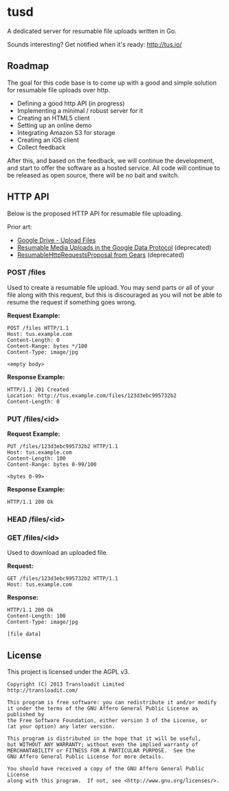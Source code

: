 # tusd

A dedicated server for resumable file uploads written in Go.

Sounds interesting? Get notified when it's ready: http://tus.io/

## Roadmap

The goal for this code base is to come up with a good and simple solution for
resumable file uploads over http.

* Defining a good http API (in progress)
* Implementing a minimal / robust server for it
* Creating an HTML5 client
* Setting up an online demo
* Integrating Amazon S3 for storage
* Creating an iOS client
* Collect feedback

After this, and based on the feedback, we will continue the development, and
start to offer the software as a hosted service. All code will continue to be
released as open source, there will be no bait and switch.

## HTTP API

Below is the proposed HTTP API for resumable file uploading.

Prior art:

* [Google Drive - Upload Files](https://developers.google.com/drive/manage-uploads)
* [Resumable Media Uploads in the Google Data Protocol](https://developers.google.com/gdata/docs/resumable_upload) (deprecated)
* [ResumableHttpRequestsProposal from Gears](http://code.google.com/p/gears/wiki/ResumableHttpRequestsProposal) (deprecated)

### POST /files

Used to create a resumable file upload. You may send parts or all of your file
along with this request, but this is discouraged as you will not be able to
resume the request if something goes wrong.

**Request Example:**

```
POST /files HTTP/1.1
Host: tus.example.com
Content-Length: 0
Content-Range: bytes */100
Content-Type: image/jpg
```
```
<empty body>
```

**Response Example:**

```
HTTP/1.1 201 Created
Location: http://tus.example.com/files/123d3ebc995732b2
Content-Length: 0
```

### PUT /files/\<id\>

**Request Example:**
```
PUT /files/123d3ebc995732b2 HTTP/1.1
Host: tus.example.com
Content-Length: 100
Content-Range: bytes 0-99/100
```
```
<bytes 0-99>
```

**Response Example:**
```
HTTP/1.1 200 Ok
```

### HEAD /files/\<id\>

### GET /files/\<id\>

Used to download an uploaded file.

**Request:**

```
GET /files/123d3ebc995732b2 HTTP/1.1
Host: tus.example.com
```

**Response:**

```
HTTP/1.1 200 Ok
Content-Length: 100
Content-Type: image/jpg
```
```
[file data]
```


## License

This project is licensed under the AGPL v3.

```
Copyright (C) 2013 Transloadit Limited
http://transloadit.com/

This program is free software: you can redistribute it and/or modify
it under the terms of the GNU Affero General Public License as published by
the Free Software Foundation, either version 3 of the License, or
(at your option) any later version.

This program is distributed in the hope that it will be useful,
but WITHOUT ANY WARRANTY; without even the implied warranty of
MERCHANTABILITY or FITNESS FOR A PARTICULAR PURPOSE.  See the
GNU Affero General Public License for more details.

You should have received a copy of the GNU Affero General Public License
along with this program.  If not, see <http://www.gnu.org/licenses/>.
```
